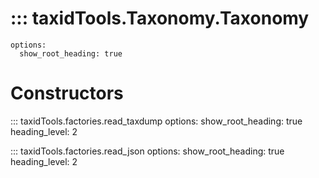 # ::: taxidTools.Taxonomy.Taxonomy
    options:
      show_root_heading: true

# Constructors

::: taxidTools.factories.read_taxdump
    options:
      show_root_heading: true
      heading_level: 2

::: taxidTools.factories.read_json
    options:
      show_root_heading: true
      heading_level: 2